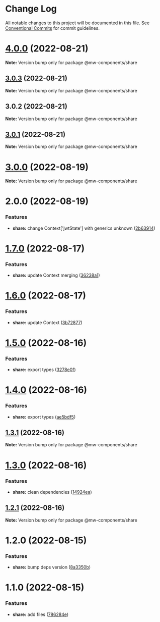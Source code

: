 # Change Log

All notable changes to this project will be documented in this file.
See [Conventional Commits](https://conventionalcommits.org) for commit guidelines.

# [4.0.0](https://github.com/waitingsong/midway-components/compare/@mw-components/share@3.0.3...@mw-components/share@4.0.0) (2022-08-21)

**Note:** Version bump only for package @mw-components/share





## [3.0.3](https://github.com/waitingsong/midway-components/compare/@mw-components/share@3.0.2...@mw-components/share@3.0.3) (2022-08-21)

**Note:** Version bump only for package @mw-components/share





## 3.0.2 (2022-08-21)

**Note:** Version bump only for package @mw-components/share





## [3.0.1](https://github.com/waitingsong/midway-components/compare/@mw-components/share@3.0.0...@mw-components/share@3.0.1) (2022-08-21)

**Note:** Version bump only for package @mw-components/share





# [3.0.0](https://github.com/waitingsong/midway-components/compare/@mw-components/share@2.0.0...@mw-components/share@3.0.0) (2022-08-19)

**Note:** Version bump only for package @mw-components/share





# 2.0.0 (2022-08-19)


### Features

* **share:** change Context['jwtState'] with generics unknown ([2b63914](https://github.com/waitingsong/midway-components/commit/2b63914492330b9fa0144fd520ea26a78163dd70))





# [1.7.0](https://github.com/waitingsong/midway-components/compare/@mw-components/share@1.6.0...@mw-components/share@1.7.0) (2022-08-17)


### Features

* **share:** update Context merging ([36238a1](https://github.com/waitingsong/midway-components/commit/36238a16827c5f5438f98cceda081fe623a6b806))





# [1.6.0](https://github.com/waitingsong/midway-components/compare/@mw-components/share@1.5.0...@mw-components/share@1.6.0) (2022-08-17)


### Features

* **share:** update Context ([3b72877](https://github.com/waitingsong/midway-components/commit/3b72877673e6187c815d9477884f00b0f4c8b09e))





# [1.5.0](https://github.com/waitingsong/midway-components/compare/@mw-components/share@1.4.0...@mw-components/share@1.5.0) (2022-08-16)


### Features

* **share:** export types ([3278e0f](https://github.com/waitingsong/midway-components/commit/3278e0f3ee274237e6fdae3e5e44b27f07206a2c))





# [1.4.0](https://github.com/waitingsong/midway-components/compare/@mw-components/share@1.3.1...@mw-components/share@1.4.0) (2022-08-16)


### Features

* **share:** export types ([ae5bdf5](https://github.com/waitingsong/midway-components/commit/ae5bdf57dbbfb8a7116d580cf348b660835e6edd))





## [1.3.1](https://github.com/waitingsong/midway-components/compare/@mw-components/share@1.3.0...@mw-components/share@1.3.1) (2022-08-16)

**Note:** Version bump only for package @mw-components/share





# [1.3.0](https://github.com/waitingsong/midway-components/compare/@mw-components/share@1.2.1...@mw-components/share@1.3.0) (2022-08-16)


### Features

* **share:** clean dependencies ([14924ea](https://github.com/waitingsong/midway-components/commit/14924eabbdaaf7a2d9278ecee08bda176a50e5b4))





## [1.2.1](https://github.com/waitingsong/midway-components/compare/@mw-components/share@1.2.0...@mw-components/share@1.2.1) (2022-08-16)

**Note:** Version bump only for package @mw-components/share





# 1.2.0 (2022-08-15)


### Features

* **share:** bump deps version ([8a3350b](https://github.com/waitingsong/midway-components/commit/8a3350b65caf3683798de6b8f27c71366e562770))





# 1.1.0 (2022-08-15)


### Features

* **share:** add files ([786284e](https://github.com/waitingsong/midway-components/commit/786284e3fe789af706e7616b1f71f59b4d95e022))
